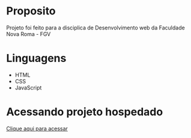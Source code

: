 # Proposito
Projeto foi feito para a disciplica de Desenvolvimento web da Faculdade Nova Roma - FGV

# Linguagens
- HTML
- CSS
- JavaScript
# Acessando projeto hospedado
<a href = "https://wesleyvicen1535.000webhostapp.com">Clique aqui para acessar</a>
